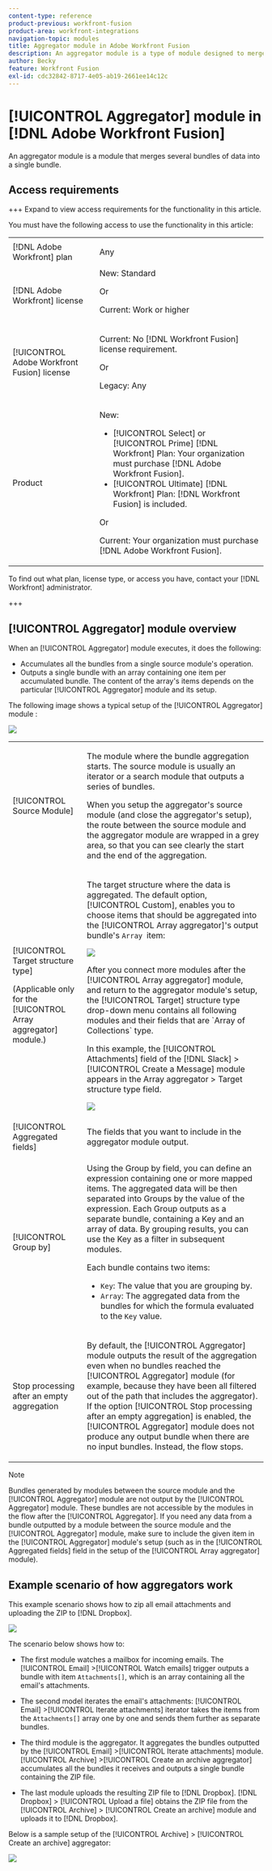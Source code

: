 ```yaml
---
content-type: reference
product-previous: workfront-fusion
product-area: workfront-integrations
navigation-topic: modules
title: Aggregator module in Adobe Workfront Fusion
description: An aggregator module is a type of module designed to merge several bundles of data into a single bundle.
author: Becky
feature: Workfront Fusion
exl-id: cdc32842-8717-4e05-ab19-2661ee14c12c
---
```

# [!UICONTROL Aggregator] module in [!DNL Adobe Workfront Fusion]

<!--audited: 09/2024-->

An aggregator module is a module that merges several bundles of data into a single bundle. 

<!--For more information about module types, see [Types of modules](../../workfront-fusion/modules/module-types.md).-->

## Access requirements

+++ Expand to view access requirements for the functionality in this article.

You must have the following access to use the functionality in this article:

<table style="table-layout:auto">
 <col> 
 <col> 
 <tbody> 
  <tr> 
    <td role="rowheader">[!DNL Adobe Workfront] plan</td> 
   <td> <p>Any</p> </td> 
  </tr> 
  <tr data-mc-conditions=""> 
   <td role="rowheader">[!DNL Adobe Workfront] license</td> 
   <td> New: Standard<p>Or</p><p>Current: Work or higher</p> </td> 
  </tr> 
  <tr> 
   <td role="rowheader">[!UICONTROL Adobe Workfront Fusion] license</td> 
   <td>
   <p>Current: No [!DNL Workfront Fusion] license requirement.</p>
   <p>Or</p>
   <p>Legacy: Any </p>
   </td> 
  </tr> 
  <tr> 
   <td role="rowheader">Product</td> 
   <td>
   <p>New:</p> <ul><li>[!UICONTROL Select] or [!UICONTROL Prime] [!DNL Workfront] Plan: Your organization must purchase [!DNL Adobe Workfront Fusion].</li><li>[!UICONTROL Ultimate] [!DNL Workfront] Plan: [!DNL Workfront Fusion] is included.</li></ul>
   <p>Or</p>
   <p>Current: Your organization must purchase [!DNL Adobe Workfront Fusion].</p>
   </td> 
  </tr>
 </tbody> 
</table>


To find out what plan, license type, or access you have, contact your [!DNL Workfront] administrator.

<!--For information on [!DNL Adobe Workfront Fusion] licenses, see [[!DNL Adobe Workfront Fusion] licenses](../../workfront-fusion/get-started/license-automation-vs-integration.md).-->

+++

## [!UICONTROL Aggregator] module overview

When an [!UICONTROL Aggregator] module executes, it does the following:

* Accumulates all the bundles from a single source module's operation.
* Outputs a single bundle with an array containing one item per accumulated bundle. The content of the array's items depends on the particular [!UICONTROL Aggregator] module and its setup.

The following image shows a typical setup of the [!UICONTROL Aggregator] module :

![](assets/array-aggregator.png)

<table style="table-layout:auto">
 <col> 
 <col> 
 <tbody> 
  <tr> 
   <td> <p>[!UICONTROL Source Module]</p> </td> 
   <td> <p>The module where the bundle aggregation starts. The source module is usually an iterator or a search module that outputs a series of bundles.</p><p>When you setup the aggregator's source module (and close the aggregator's setup), the route between the source module and the aggregator module are wrapped in a grey area, so that you can see clearly the start and the end of the aggregation. 
   <!--</p> <p>For more information on iterators, see <a href="../../workfront-fusion/modules/iterator-module.md" class="MCXref xref">[!UICONTROL Iterator] module in [!DNL Adobe Workfront Fusion]</a></p> <p>For more information on search modules see Search modules in <a href="../../workfront-fusion/modules/module-types.md" class="MCXref xref">Types of modules</a>.</p>--> </td> 
  </tr> 
  <tr> 
   <td> <p>[!UICONTROL Target structure type]</p><p>(Applicable only for the [!UICONTROL Array aggregator] module.)</p> </td> 
   <td> <p> The target structure where the data is aggregated. The default option, [!UICONTROL Custom], enables you to choose items that should be aggregated into the [!UICONTROL Array aggregator]'s output bundle's <code>Array </code>item:</p> <p> <img src="assets/output-bundle-array-item.png"> </p> <p>After you connect more modules after the [!UICONTROL Array aggregator] module, and return to the aggregator module's setup, the [!UICONTROL Target] structure type drop-down menu contains all following modules and their fields that are `Array of Collections` type. <p>In this example, the [!UICONTROL Attachments] field of the [!DNL Slack] >[!UICONTROL Create a Message] module appears in the Array aggregator > Target structure type field. </p> <p> <img src="assets/array-aggregator-slack.png"> </p> </td> 
  </tr> 
  <tr> 
   <td>[!UICONTROL Aggregated fields]</td> 
   <td>The fields that you want to include in the aggregator module output.</td> 
  </tr> 
  <tr> 
   <td> <p>[!UICONTROL Group by]</p> </td> 
   <td> <p>Using the Group by field, you can define an expression containing one or more mapped items. The aggregated data will be then separated into Groups by the value of the expression. Each Group outputs as a separate bundle, containing a Key and an array of data. By grouping results, you can use the Key as a filter in subsequent modules.</p>
   <p>Each bundle contains two items:</p> 
    <ul> 
     <li><code>Key</code>: The value that you are grouping by.</li> 
     <li><code>Array</code>: The aggregated data from the bundles for which the formula evaluated to the <code>Key</code> value.</li> 
    </ul> </td> 
  </tr> 
  <tr> 
   <td> <p>Stop processing after an empty aggregation</p> </td> 
   <td> <p>By default, the [!UICONTROL Aggregator] module outputs the result of the aggregation even when no bundles reached the [!UICONTROL Aggregator] module (for example, because they have been all filtered out of the path that includes the aggregator). If the option [!UICONTROL Stop processing after an empty aggregation] is enabled, the [!UICONTROL Aggregator] module does not produce any output bundle when there are no input bundles. Instead, the flow stops.</p> </td> 
  </tr> 
 </tbody> 
</table>

>[!NOTE]
>
>Bundles generated by modules between the source module and the [!UICONTROL Aggregator] module are not output by the [!UICONTROL Aggregator] module. These bundles are not accessible by the modules in the flow after the [!UICONTROL Aggregator]. If you need any data from a bundle outputted by a module between the source module and the [!UICONTROL Aggregator] module, make sure to include the given item in the [!UICONTROL Aggregator] module's setup (such as in the [!UICONTROL Aggregated fields] field in the setup of the [!UICONTROL Array aggregator] module).


## Example scenario of how aggregators work

This example scenario shows how to zip all email attachments and uploading the ZIP to [!DNL Dropbox].

![](assets/dropbox-archive.png)

The scenario below shows how to:

* The first module watches a mailbox for incoming emails. The [!UICONTROL Email] >[!UICONTROL Watch emails] trigger outputs a bundle with item `Attachments[]`, which is an array containing all the email's attachments.

* The second model iterates the email's attachments: [!UICONTROL Email] >[!UICONTROL Iterate attachments] iterator takes the items from the `Attachments[]` array one by one and sends them further as separate bundles.

* The third module is the aggregator. It aggregates the bundles outputted by the [!UICONTROL Email] >[!UICONTROL Iterate attachments] module. [!UICONTROL Archive] >[!UICONTROL Create an archive aggregator] accumulates all the bundles it receives and outputs a single bundle containing the ZIP file.

* The last module uploads the resulting ZIP file to [!DNL Dropbox].  [!DNL Dropbox] > [!UICONTROL Upload a file] obtains the ZIP file from the [!UICONTROL Archive] > [!UICONTROL Create an archive] module and uploads it to [!DNL Dropbox].



Below is a sample setup of the [!UICONTROL Archive] > [!UICONTROL Create an archive] aggregator:

![](assets/archive-create-an-archive.png)
